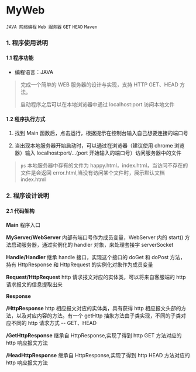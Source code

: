 # MyWeb

`JAVA 网络编程` `Web 服务器` `GET` `HEAD` `Maven`


### 1. 程序使用说明

#### 1.1 程序功能
* 编程语言：JAVA
> 完成一个简单的 WEB 服务器的设计与实现，支持 HTTP GET、HEAD 方法。
>
> 启动程序之后可以在本地浏览器中通过 localhost:port 访问本地文件

#### 1.2 程序执行方式
1. 找到 Main 函数后，点击运行，根据提示在控制台输入自己想要连接的端口号

2. 当出现本地服务器开始启动时，可以通过在浏览器（建议使用 chrome 浏览器）输入 localhost:port/...(port 开始输入的端口号）访问服务器中的文件

>`ps` 本地服务器中存有的文件为 happy.html，index.html，当访问不存在的文件是会返回 error.html,当没有访问某个文件时，展示默认文档 index.html

### 2. 程序设计说明

#### 2.1 代码架构

**Main**
程序入口

**MyServer/WebServer**
内部有端口号作为成员变量，WebServer 内的 start() 方法启动服务器，通过实例化的 handler 对象，来处理套接字 serverSocket

**Handle/Handler** 
继承 handle 接口，实现这个接口的 doGet 和 doPost 方法，持有 HttpResponse 和 HttpRequest 的实例化对象作为成员变量

**Request/HttpRequest**
http 请求报文对应的实体类，可以将来自客服端的 http 请求报文的信息提取出来

**Response**

**/HttpResponse**
http 相应报文对应的实体类，具有获得 http 相应报文头部的方法，以及对应内容的方法。有一个 getHttp 抽象方法由子类实现，不同的子类对应不同的 http 请求方式 -- GET、HEAD

**/GetHttpResponse**
继承自 HttpResponse,实现了得到 http GET 方法对应的 http 响应报文方法

**/HeadHttpResponse**
继承自 HttpResponse,实现了得到 http HEAD 方法对应的 http 响应报文方法